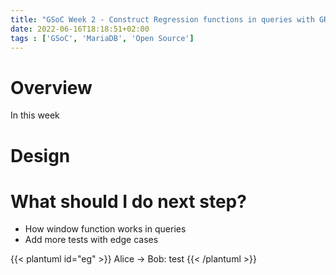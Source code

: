 ```yaml
---
title: "GSoC Week 2 - Construct Regression functions in queries with GROUP BY"
date: 2022-06-16T18:18:51+02:00
tags : ['GSoC', 'MariaDB', 'Open Source']
---
```


# Overview
In this week

# Design




# What should I do next step?
- How window function works in queries
- Add more tests with edge cases


{{< plantuml id="eg" >}}
Alice -> Bob: test
{{< /plantuml >}}